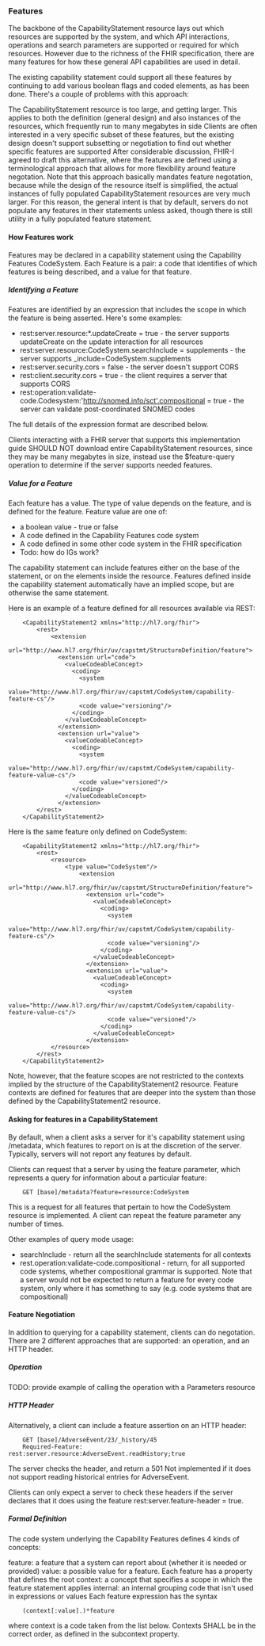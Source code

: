 
### Features

The backbone of the CapabilityStatement resource lays out which resources are supported by the system, and which API interactions, operations and search parameters are supported or required for which resources. However due to the richness of the FHIR specification, there are many features for how these general API capabilities are used in detail.

The existing capability statement could support all these features by continuing to add various boolean flags and coded elements, as has been done. There's a couple of problems with this approach:

The CapabilityStatement resource is too large, and getting larger. This applies to both the definition (general design) and also instances of the resources, which frequently run to many megabytes in side
Clients are often interested in a very specific subset of these features, but the existing design doesn't support subsetting or negotiation to find out whether specific features are supported
After considerable discussion, FHIR-I agreed to draft this alternative, where the features are defined using a terminological approach that allows for more flexibility around feature negotation. Note that this approach basically mandates feature negotation, because while the design of the resource itself is simplified, the actual instances of fully populated CapabilityStatement resources are very much larger. For this reason, the general intent is that by default, servers do not populate any features in their statements unless asked, though there is still utility in a fully populated feature statement.

#### How Features work

Features may be declared in a capability statement using the Capability Features CodeSystem. Each Feature is a pair: a code that identifies of which features is being described, and a value for that feature.

##### Identifying a Feature

Features are identified by an expression that includes the scope in which the feature is being asserted. Here's some examples:

- rest:server.resource:*.updateCreate = true - the server supports updateCreate on the update interaction for all resources
- rest:server.resource:CodeSystem.searchInclude = supplements - the server supports _include=CodeSystem.supplements
- rest:server.security.cors = false - the server doesn't support CORS
- rest:client.security.cors = true - the client requires a server that supports CORS
- rest:operation:validate-code.Codesystem:'http://snomed.info/sct'.compositional = true - the server can validate post-coordinated SNOMED codes

The full details of the expression format are described below.

Clients interacting with a FHIR server that supports this implementation guide SHOULD NOT download entire CapabilityStatement resources, since they may be many megabytes in size, instead use the $feature-query operation to determine if the server supports needed features. 

##### Value for a Feature 
Each feature has a value. The type of value depends on the feature, and is defined for the feature. Feature value are one of:

- a boolean value - true or false
- A code defined in the Capability Features code system
- A code defined in some other code system in the FHIR specification
- Todo: how do IGs work?

The capability statement can include features either on the base of the statement, or on the elements inside the resource. Features defined inside the capability statement automatically have an implied scope, but are otherwise the same statement.

Here is an example of a feature defined for all resources available via REST:


		<CapabilityStatement2 xmlns="http://hl7.org/fhir">
			<rest>
				<extension
						   url="http://www.hl7.org/fhir/uv/capstmt/StructureDefinition/feature">
				  <extension url="code">
					<valueCodeableConcept>
					  <coding>
						<system
								value="http://www.hl7.org/fhir/uv/capstmt/CodeSystem/capability-feature-cs"/>
						<code value="versioning"/>
					  </coding>
					</valueCodeableConcept>
				  </extension>
				  <extension url="value">
					<valueCodeableConcept>
					  <coding>
						<system
								value="http://www.hl7.org/fhir/uv/capstmt/CodeSystem/capability-feature-value-cs"/>
						<code value="versioned"/>
					  </coding>
					</valueCodeableConcept>
				  </extension>
			</rest>
		</CapabilityStatement2>
		
		
Here is the same feature only defined on CodeSystem:
  
		<CapabilityStatement2 xmlns="http://hl7.org/fhir">
			<rest>
				<resource>
					<type value="CodeSystem"/>
						<extension
								   url="http://www.hl7.org/fhir/uv/capstmt/StructureDefinition/feature">
						  <extension url="code">
							<valueCodeableConcept>
							  <coding>
								<system
										value="http://www.hl7.org/fhir/uv/capstmt/CodeSystem/capability-feature-cs"/>
								<code value="versioning"/>
							  </coding>
							</valueCodeableConcept>
						  </extension>
						  <extension url="value">
							<valueCodeableConcept>
							  <coding>
								<system
										value="http://www.hl7.org/fhir/uv/capstmt/CodeSystem/capability-feature-value-cs"/>
								<code value="versioned"/>
							  </coding>
							</valueCodeableConcept>
						  </extension>
				</resource>
			</rest>
		</CapabilityStatement2>
		

Note, however, that the feature scopes are not restricted to the contexts implied by the structure of the CapabilityStatement2 resource. Feature contexts are defined for features that are deeper into the system than those defined by the CapabilityStatement2 resource.

#### Asking for features in a CapabilityStatement 

By default, when a client asks a server for it's capability statement using /metadata, which features to report on is at the discretion of the server. Typically, servers will not report any features by default.

Clients can request that a server by using the feature parameter, which represents a query for information about a particular feature:

		GET [base]/metadata?feature=resource:CodeSystem

This is a request for all features that pertain to how the CodeSystem resource is implemented. A client can repeat the feature parameter any number of times.

Other examples of query mode usage:

- searchInclude - return all the searchInclude statements for all contexts
- rest.operation:validate-code.compositional - return, for all supported code systems, whether compositional grammar is supported. Note that a server would not be expected to return a feature for every code system, only where it has something to say (e.g. code systems that are compositional)

#### Feature Negotiation

In addition to querying for a capability statement, clients can do negotation. There are 2 different approaches that are supported: an operation, and an HTTP header.

##### Operation 

TODO: provide example of calling the operation with a Parameters resource

##### HTTP Header

Alternatively, a client can include a feature assertion on an HTTP header:

		GET [base]/AdverseEvent/23/_history/45
		Required-Feature: rest:server.resource:AdverseEvent.readHistory;true

The server checks the header, and return a 501 Not implemented if it does not support reading historical entries for AdverseEvent.

Clients can only expect a server to check these headers if the server declares that it does using the feature rest:server.feature-header = true.

##### Formal Definition

The code system underlying the Capability Features defines 4 kinds of concepts:

feature: a feature that a system can report about (whether it is needed or provided)
value: a possible value for a feature. Each feature has a property that defines the root
context: a concept that specifies a scope in which the feature statement applies
internal: an internal grouping code that isn't used in expressions or values
Each feature expression has the syntax

		(context[:value].)*feature

where context is a code taken from the list below. Contexts SHALL be in the correct order, as defined in the subcontext property.